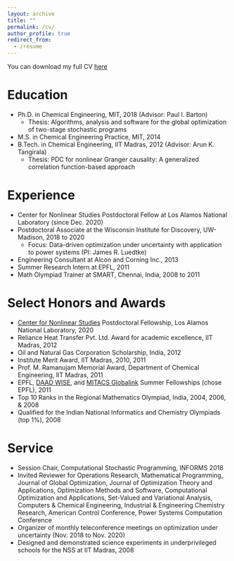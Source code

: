 ```yaml
---
layout: archive
title: ""
permalink: /cv/
author_profile: true
redirect_from:
  - /resume
---
```


You can download my full CV <a href = "https://rohitkannan.github.io/files/RohitKannan_CV.pdf" target="_blank">here</a>

Education
======
* Ph.D. in Chemical Engineering, MIT, 2018 (Advisor: Paul I. Barton)
  * Thesis: Algorithms, analysis and software for the global optimization of two-stage stochastic programs
* M.S. in Chemical Engineering Practice, MIT, 2014
* B.Tech. in Chemical Engineering, IIT Madras, 2012 (Advisor: Arun K. Tangirala)
  * Thesis: PDC for nonlinear Granger causality: A generalized correlation function-based approach

Experience
======
* Center for Nonlinear Studies Postdoctoral Fellow at Los Alamos National Laboratory (since Dec. 2020)
* Postdoctoral Associate at the Wisconsin Institute for Discovery, UW-Madison, 2018 to 2020
  * Focus: Data-driven optimization under uncertainty with application to power systems (PI: James R. Luedtke)
* Engineering Consultant at Alcon and Corning Inc., 2013
* Summer Research Intern at EPFL, 2011
* Math Olympiad Trainer at SMART, Chennai, India, 2008 to 2011

Select Honors and Awards
======
* <a href = "https://cnls.lanl.gov/External/" target="_blank">Center for Nonlinear Studies</a> Postdoctoral Fellowship, Los Alamos National Laboratory, 2020
* Reliance Heat Transfer Pvt. Ltd. Award for academic excellence, IIT Madras, 2012
* Oil and Natural Gas Corporation Scholarship, India, 2012
* Institute Merit Award, IIT Madras, 2010, 2011
* Prof. M. Ramanujam Memorial Award, Department of Chemical Engineering, IIT Madras, 2011
* EPFL, <a href = "https://www2.daad.de/deutschland/stipendium/datenbank/en/21148-scholarship-database/?daad=1&detail=50015295&origin=4&page=1&q=wise&status=1&subjectGrps" target="_blank">DAAD WISE</a>, and <a href = "https://www.mitacs.ca/en/programs/globalink" target="_blank">MITACS Globalink</a> Summer Fellowships (chose EPFL), 2011
* Top 10 Ranks in the Regional Mathematics Olympiad, India, 2004, 2006, & 2008
* Qualified for the Indian National Informatics and Chemistry Olympiads (top 1%), 2008

Service
======
* Session Chair, Computational Stochastic Programming, INFORMS 2018
* Invited Reviewer for Operations Research, Mathematical Programming, Journal of Global Optimization, Journal of Optimization Theory and Applications, Optimization Methods and Software, Computational Optimization and Applications, Set-Valued and Variational Analysis, Computers & Chemical Engineering, Industrial & Engineering Chemistry Research, American Control Conference, Power Systems Computation Conference
* Organizer of monthly teleconference meetings on optimization under uncertainty (Nov. 2018 to Nov. 2020)
* Designed and demonstrated science experiments in underprivileged schools for the NSS at IIT Madras, 2008 



